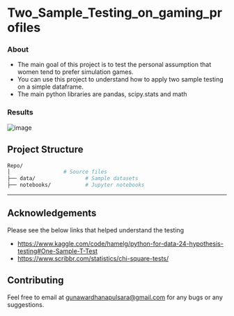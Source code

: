 # Two_Sample_Testing_on_gaming_profiles

### About

- The main goal of this project is to test the personal assumption that women tend to prefer simulation games. 
- You can use this project to understand how to apply two sample testing on a simple dataframe.
- The main python libraries are pandas, scipy.stats and math

### Results
![image](https://github.com/user-attachments/assets/d3608f87-578b-419d-b3a5-d055e7a717e0)

## Project Structure

```bash
Repo/
│                 # Source files
├── data/                # Sample datasets
├── notebooks/           # Jupyter notebooks

```

---

## Acknowledgements
Please see the below links that helped understand the testing 
- https://www.kaggle.com/code/hamelg/python-for-data-24-hypothesis-testing#One-Sample-T-Test
- https://www.scribbr.com/statistics/chi-square-tests/

## Contributing 
Feel free to email at gunawardhanapulsara@gmail.com for any bugs or any suggestions. 


